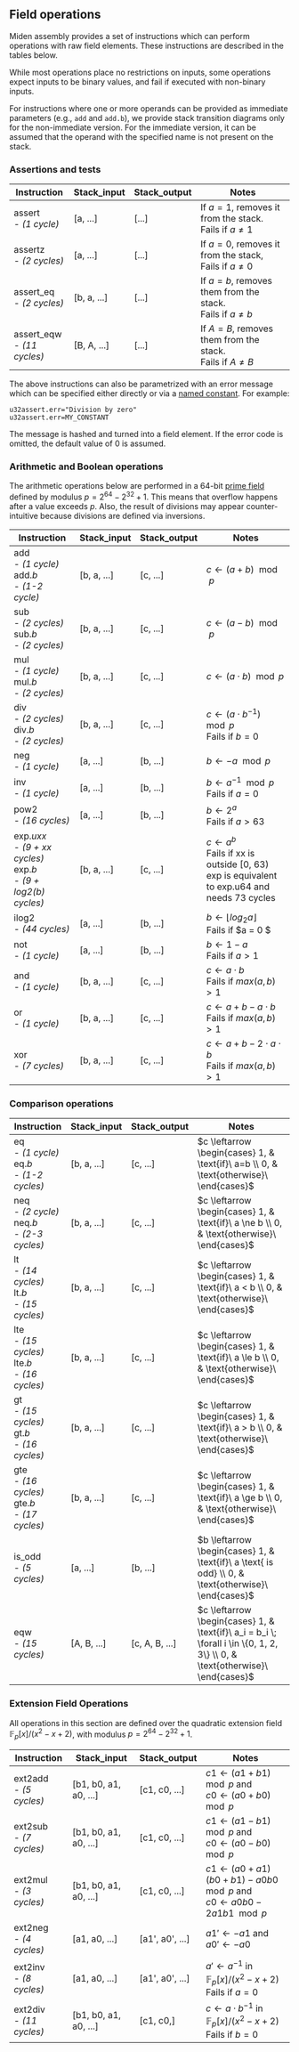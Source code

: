 ## Field operations
Miden assembly provides a set of instructions which can perform operations with raw field elements. These instructions are described in the tables below.

While most operations place no restrictions on inputs, some operations expect inputs to be binary values, and fail if executed with non-binary inputs.

For instructions where one or more operands can be provided as immediate parameters (e.g., `add` and `add.b`), we provide stack transition diagrams only for the non-immediate version. For the immediate version, it can be assumed that the operand with the specified name is not present on the stack.

### Assertions and tests

| Instruction                     | Stack_input | Stack_output  | Notes                                                            |
| ------------------------------- | ----------- | ------------- | ---------------------------------------------------------------- |
| assert <br> - *(1 cycle)*       | [a, ...]    | [...]         | If $a = 1$, removes it from the stack. <br> Fails if $a \ne 1$   |
| assertz <br> - *(2 cycles)*     | [a, ...]    | [...]         | If $a = 0$, removes it from the stack, <br> Fails if $a \ne 0$   |
| assert_eq <br> - *(2 cycles)*   | [b, a, ...] | [...]         | If $a = b$, removes them from the stack. <br> Fails if $a \ne b$ |
| assert_eqw <br> - *(11 cycles)* | [B, A, ...] | [...]         | If $A = B$, removes them from the stack. <br> Fails if $A \ne B$ |

The above instructions can also be parametrized with an error message which can be specified either directly or via a [named constant](./code_organization.md#constants). For example:
```
u32assert.err="Division by zero"
u32assert.err=MY_CONSTANT
```
The message is hashed and turned into a field element. If the error code is omitted, the default value of $0$ is assumed.

### Arithmetic and Boolean operations

The arithmetic operations below are performed in a 64-bit [prime field](https://en.wikipedia.org/wiki/Finite_field) defined by modulus $p = 2^{64} - 2^{32} + 1$. This means that overflow happens after a value exceeds $p$. Also, the result of divisions may appear counter-intuitive because divisions are defined via inversions.

| Instruction                                                                    | Stack_input | Stack_output  | Notes                                                                                                        |
| ------------------------------------------------------------------------------ | ----------- | ------------- | ------------------------------------------------------------------------------------------------------------ |
| add <br> - *(1 cycle)*  <br> add.*b* <br> - *(1-2 cycle)*                      | [b, a, ...] | [c, ...]      | $c \leftarrow (a + b) \mod p$                                                                                |
| sub <br> - *(2 cycles)*  <br> sub.*b* <br> - *(2 cycles)*                      | [b, a, ...] | [c, ...]      | $c \leftarrow (a - b) \mod p$                                                                                |
| mul <br> - *(1 cycle)*  <br> mul.*b* <br> - *(2 cycles)*                       | [b, a, ...] | [c, ...]      | $c \leftarrow (a \cdot b) \mod p$                                                                            |
| div <br> - *(2 cycles)*  <br> div.*b* <br> - *(2 cycles)*                      | [b, a, ...] | [c, ...]      | $c \leftarrow (a \cdot b^{-1}) \mod p$ <br> Fails if $b = 0$                                                 |
| neg <br> - *(1 cycle)*                                                         | [a, ...]    | [b, ...]      | $b \leftarrow -a \mod p$                                                                                     |
| inv <br> - *(1 cycle)*                                                         | [a, ...]    | [b, ...]      | $b \leftarrow a^{-1} \mod p$ <br> Fails if $a = 0$                                                           |
| pow2 <br> - *(16 cycles)*                                                      | [a, ...]    | [b, ...]      | $b \leftarrow 2^a$ <br> Fails if $a > 63$                                                                    |
| exp.*uxx* <br> - *(9 + xx cycles)*  <br> exp.*b* <br> - *(9 + log2(b) cycles)* | [b, a, ...] | [c, ...]      | $c \leftarrow a^b$ <br> Fails if xx is outside [0, 63) <br> exp is equivalent to exp.u64 and needs 73 cycles |
| ilog2 <br> - *(44 cycles)*                                                      | [a, ...]    | [b, ...]      | $b \leftarrow \lfloor{log_2{a}}\rfloor$ <br> Fails if $a = 0 $                                                                    |
| not <br> - *(1 cycle)*                                                         | [a, ...]    | [b, ...]      | $b \leftarrow 1 - a$ <br> Fails if $a > 1$                                                                   |
| and <br> - *(1 cycle)*                                                         | [b, a, ...] | [c, ...]      | $c \leftarrow a \cdot b$ <br> Fails if $max(a, b) > 1$                                                       |
| or <br> - *(1 cycle)*                                                          | [b, a, ...] | [c, ...]      | $c \leftarrow a + b - a \cdot b$ <br> Fails if $max(a, b) > 1$                                               |
| xor <br> - *(7 cycles)*                                                        | [b, a, ...] | [c, ...]      | $c \leftarrow a + b - 2 \cdot a \cdot b$ <br> Fails if $max(a, b) > 1$                                       |

### Comparison operations

| Instruction                                                | Stack_input | Stack_output   | Notes                                                                                                                        |
| ---------------------------------------------------------- | ----------- | -------------- | ---------------------------------------------------------------------------------------------------------------------------- |
| eq <br> - *(1 cycle)* <br> eq.*b* <br> - *(1-2 cycles)*    | [b, a, ...] | [c, ...]       | $c \leftarrow \begin{cases} 1, & \text{if}\ a=b \\ 0, & \text{otherwise}\ \end{cases}$                                       |
| neq <br> - *(2 cycle)* <br> neq.*b* <br> - *(2-3 cycles)*  | [b, a, ...] | [c, ...]       | $c \leftarrow \begin{cases} 1, & \text{if}\ a \ne b \\ 0, & \text{otherwise}\ \end{cases}$                                   |
| lt <br> - *(14 cycles)* <br> lt.*b* <br> - *(15 cycles)*   | [b, a, ...] | [c, ...]       | $c \leftarrow \begin{cases} 1, & \text{if}\ a < b \\ 0, & \text{otherwise}\ \end{cases}$                                     |
| lte <br> - *(15 cycles)* <br> lte.*b* <br> - *(16 cycles)* | [b, a, ...] | [c, ...]       | $c \leftarrow \begin{cases} 1, & \text{if}\ a \le b \\ 0, & \text{otherwise}\ \end{cases}$                                   |
| gt <br> - *(15 cycles)* <br> gt.*b* <br> - *(16 cycles)*   | [b, a, ...] | [c, ...]       | $c \leftarrow \begin{cases} 1, & \text{if}\ a > b \\ 0, & \text{otherwise}\ \end{cases}$                                     |
| gte <br> - *(16 cycles)* <br> gte.*b* <br> - *(17 cycles)* | [b, a, ...] | [c, ...]       | $c \leftarrow \begin{cases} 1, & \text{if}\ a \ge b \\ 0, & \text{otherwise}\ \end{cases}$                                   |
| is_odd <br> - *(5 cycles)*                                 | [a, ...]    | [b, ...]       | $b \leftarrow \begin{cases} 1, & \text{if}\ a \text{ is odd} \\ 0, & \text{otherwise}\ \end{cases}$                          |
| eqw <br> - *(15 cycles)*                                   | [A, B, ...] | [c, A, B, ...] | $c \leftarrow \begin{cases} 1, & \text{if}\ a_i = b_i \; \forall i \in \{0, 1, 2, 3\} \\ 0, & \text{otherwise}\ \end{cases}$ |
### Extension Field Operations

All operations in this section are defined over the quadratic extension field $\mathbb{F}_p[x] / (x^2 - x + 2)$, with modulus $p = 2^{64} - 2^{32} + 1$.

| Instruction                        | Stack_input           | Stack_output    | Notes                                                                                                               |
| ---------------------------------- | --------------------- | --------------- | ------------------------------------------------------------------------------------------------------------------- |
| ext2add <br> - *(5 cycles)*   <br> | [b1, b0, a1, a0, ...] | [c1, c0, ...]   | $c1 \leftarrow (a1 + b1) \mod p$ and <br> $c0 \leftarrow (a0 + b0) \mod p$                                          |
| ext2sub <br> - *(7 cycles)*   <br> | [b1, b0, a1, a0, ...] | [c1, c0, ...]   | $c1 \leftarrow (a1 - b1) \mod p$ and <br> $c0 \leftarrow (a0 - b0) \mod p$                                          |
| ext2mul <br> - *(3 cycles)*   <br> | [b1, b0, a1, a0, ...] | [c1, c0, ...]   | $c1 \leftarrow (a0 + a1)(b0 + b1) - a0b0 \mod p$ and <br> $c0 \leftarrow a0b0 - 2a1b1 \mod p$                       |
| ext2neg <br> - *(4 cycles)*   <br> | [a1, a0, ...]         | [a1', a0', ...] | $a1' \leftarrow -a1$ and $a0' \leftarrow -a0$                                                                       |
| ext2inv <br> - *(8 cycles)*   <br> | [a1, a0, ...]         | [a1', a0', ...] | $a' \leftarrow a^{-1}$ in $\mathbb{F}_p[x]/(x^2 - x + 2)$ <br> Fails if $a = 0$                                     |
| ext2div <br> - *(11 cycles)*  <br> | [b1, b0, a1, a0, ...] | [c1, c0,]       | $c \leftarrow a \cdot b^{-1}$ in $\mathbb{F}_p[x]/(x^2 - x + 2)$ <br> Fails if $b=0$                                |
